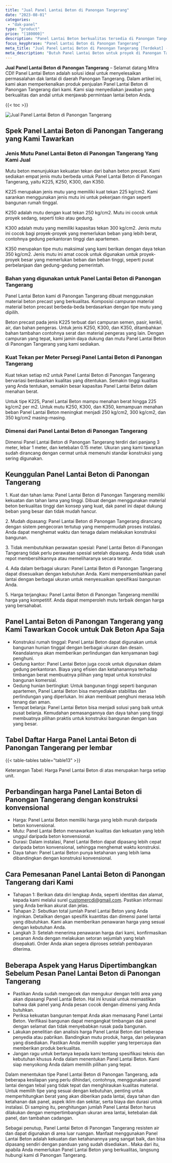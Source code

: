 ```yaml
---
title: "Jual Panel Lantai Beton di Panongan Tangerang"
date: "2023-08-01"
categories:
 - "dak-panel"
type: "product"
price: "[180000]"
description: "Panel Lantai Beton berkualitas tersedia di Panongan Tangerang. Solusi ideal untuk proyek konstruksi dengan kualitas unggul, Panel Lantai Beton memberikan ketahanan optimal untuk lantai dak. Konsultasi gratis."
focus_keyphrase: "Panel Lantai Beton di Panongan Tangerang"
meta_title: "Jual Panel Lantai Beton di Panongan Tangerang [Terdekat] - CDI"
meta_description: "Butuh Panel Lantai Beton untuk proyek di Panongan Tangerang?. Kami menyediakan Panel Lantai Beton premium untuk pembangunan. Penawaran spesial hanya di sini."
---
```


**Jual Panel Lantai Beton di Panongan Tangerang** – Selamat datang Mitra CDI! Panel Lantai Beton adalah solusi ideal untuk menyelesaikan permasalahan dak lantai di daerah Panongan Tangerang. Dalam artikel ini, kami akan memperkenalkan produk penjualan Panel Lantai Beton di Panongan Tangerang dari kami. Kami siap menyediakan jawaban yang berkualitas dan andal untuk menjawab permintaan lantai beton Anda.

{{< toc >}}

![Jual Panel Lantai Beton di Panongan Tangerang](/images/dak-panel/dak-panel-02.jpg)

## Spek Panel Lantai Beton di Panongan Tangerang yang Kami Tawarkan

### Jenis Mutu Panel Lantai Beton di Panongan Tangerang Yang Kami Jual

Mutu beton menunjukkan kekuatan tekan dari bahan beton precast. Kami sediakan empat jenis mutu berbeda untuk Panel Lantai Beton di Panongan Tangerang, yaitu K225, K250, K300, dan K350.

K225 merupakan jenis mutu yang memiliki kuat tekan 225 kg/cm2. Kami sarankan menggunakan jenis mutu ini untuk pekerjaan ringan seperti bangunan rumah tinggal.

K250 adalah mutu dengan kuat tekan 250 kg/cm2. Mutu ini cocok untuk proyek sedang, seperti toko atau gedung.

K300 adalah mutu yang memiliki kapasitas tekan 300 kg/cm2. Jenis mutu ini cocok bagi proyek-proyek yang memerlukan beban yang lebih berat, contohnya gedung perkantoran tinggi dan apartemen.

K350 merupakan tipe mutu maksimal yang kami berikan dengan daya tekan 350 kg/cm2. Jenis mutu ini amat cocok untuk digunakan untuk proyek-proyek besar yang memerlukan beban dan beban tinggi, seperti pusat perbelanjaan dan gedung-gedung pemerintah.

### Bahan yang digunakan untuk Panel Lantai Beton di Panongan Tangerang

Panel Lantai Beton kami di Panongan Tangerang dibuat menggunakan material beton precast yang berkualitas. Komposisi campuran material material beton precast berbeda-beda berdasarkan dengan tipe mutu yang dipilih.

Beton precast pada jenis K225 terbuat dari campuran semen, pasir, kerikil, air, dan bahan pengeras. Untuk jenis K250, K300, dan K350, ditambahkan bahan tambahan contohnya serat dan material pengeras yang lain. Dengan campuran yang tepat, kami jamin daya dukung dan mutu Panel Lantai Beton di Panongan Tangerang yang kami sediakan.

### Kuat Tekan per Meter Persegi Panel Lantai Beton di Panongan Tangerang

Kuat tekan setiap m2 untuk Panel Lantai Beton di Panongan Tangerang bervariasi berdasarkan kualitas yang ditentukan. Semakin tinggi kualitas yang Anda tentukan, semakin besar kapasitas Panel Lantai Beton dalam menahan berat.

Untuk tipe K225, Panel Lantai Beton mampu menahan berat hingga 225 kg/cm2 per m2. Untuk mutu K250, K300, dan K350, kemampuan menahan beban Panel Lantai Beton meningkat menjadi 250 kg/cm2, 300 kg/cm2, dan 350 kg/cm2 masing-masing.

### Dimensi dari Panel Lantai Beton di Panongan Tangerang

Dimensi Panel Lantai Beton di Panongan Tangerang terdiri dari panjang 3 meter, lebar 1 meter, dan ketebalan 0.15 meter. Ukuran yang kami tawarkan sudah dirancang dengan cermat untuk memenuhi standar konstruksi yang sering digunakan.

## Keunggulan Panel Lantai Beton di Panongan Tangerang

1\.  Kuat dan tahan lama: Panel Lantai Beton di Panongan Tangerang memiliki kekuatan dan tahan lama yang tinggi. Dibuat dengan menggunakan material beton berkualitas tinggi dan konsep yang kuat, dak panel ini dapat dukung beban yang besar dan tidak mudah hancur.

2\.  Mudah dipasang: Panel Lantai Beton di Panongan Tangerang dirancang dengan sistem pengecoran tertutup yang mempermudah proses instalasi. Anda dapat menghemat waktu dan tenaga dalam melakukan konstruksi bangunan.

3\.  Tidak membutuhkan perawatan spesial: Panel Lantai Beton di Panongan Tangerang tidak perlu perawatan spesial setelah dipasang. Anda tidak usah repot membersihkannya atau memeliharanya secara teratur.

4\.  Ada dalam berbagai ukuran: Panel Lantai Beton di Panongan Tangerang dapat disesuaikan dengan kebutuhan Anda. Kami mempersembahkan panel lantai dengan berbagai ukuran untuk menyesuaikan spesifikasi bangunan Anda.

5\.  Harga terjangkau: Panel Lantai Beton di Panongan Tangerang memiliki harga yang kompetitif. Anda dapat memperoleh mutu terbaik dengan harga yang bersahabat.

## Panel Lantai Beton di Panongan Tangerang yang Kami Tawarkan Cocok untuk Dak Beton Apa Saja

*   Konstruksi rumah tinggal: Panel Lantai Beton dapat digunakan untuk bangunan hunian tinggal dengan berbagai ukuran dan desain. Keandalannya akan memberikan perlindungan dan kenyamanan bagi penghuni.
*   Gedung kantor: Panel Lantai Beton juga cocok untuk digunakan dalam gedung perkantoran. Biaya yang efisien dan ketahanannya terhadap timbangan berat membuatnya pilihan yang tepat untuk konstruksi bangunan komersial.
*   Gedung hunian bertingkat: Untuk bangunan tinggi seperti bangunan apartemen, Panel Lantai Beton bisa menyediakan stabilitas dan perlindungan yang diperlukan. Ini akan membuat penghuni merasa lebih tenang dan aman.
*   Tempat belanja: Panel Lantai Beton bisa menjadi solusi yang baik untuk pusat belanja. Kemudahan pemasangannya dan daya tahan yang tinggi membuatnya pilihan praktis untuk konstruksi bangunan dengan luas yang besar.

## Tabel Daftar Harga Panel Lantai Beton di Panongan Tangerang per lembar

{{< table-tables table="table13" >}}

Keterangan Tabel: Harga Panel Lantai Beton di atas merupakan harga setiap unit.

## Perbandingan harga Panel Lantai Beton di Panongan Tangerang dengan konstruksi konvensional

*   Harga: Panel Lantai Beton memiliki harga yang lebih murah daripada beton konvensional.
*   Mutu: Panel Lantai Beton menawarkan kualitas dan kekuatan yang lebih unggul daripada beton konvensional.
*   Durasi: Dalam instalasi, Panel Lantai Beton dapat dipasang lebih cepat daripada beton konvensional, sehingga menghemat waktu konstruksi.
*   Daya tahan: Panel Lantai Beton punya ketahanan yang lebih lama dibandingkan dengan konstruksi konvensional.

## Cara Pemesanan Panel Lantai Beton di Panongan Tangerang dari Kami

*   Tahapan 1: Berikan data diri lengkap Anda, seperti identitas dan alamat, kepada kami melalui surel customercdi@gmail.com. Pastikan informasi yang Anda berikan akurat dan jelas.
*   Tahapan 2: Sebutkan total jumlah Panel Lantai Beton yang Anda inginkan. Detailkan dengan spesifik kuantitas dan dimensi panel lantai yang dibutuhkan. Kami akan memberikan penawaran harga yang sesuai dengan kebutuhan Anda.
*   Langkah 3: Setelah menerima penawaran harga dari kami, konfirmasikan pesanan Anda dengan melakukan setoran sejumlah yang telah disepakati. Order Anda akan segera diproses setelah pembayaran diterima.
## Beberapa Aspek yang Harus Dipertimbangkan Sebelum Pesan Panel Lantai Beton di Panongan Tangerang

*   Pastikan Anda sudah mengecek dan mengukur dengan teliti area yang akan dipasangi Panel Lantai Beton. Hal ini krusial untuk memastikan bahwa dak panel yang Anda pesan cocok dengan dimensi yang Anda butuhkan.
*   Periksa kekuatan bangunan tempat Anda akan memasang Panel Lantai Beton. Verifikasi bangunan dapat mengangkat timbangan dak panel dengan selamat dan tidak menyebabkan rusak pada bangunan.
*   Lakukan penelitian dan analisis harga Panel Lantai Beton dari beberapa penyedia atau pabrikan. Bandingkan mutu produk, harga, dan pelayanan yang disediakan. Pastikan Anda memilih supplier yang terpercaya dan memberikan produk berkualitas.
*   Jangan ragu untuk bertanya kepada kami tentang spesifikasi teknis dan kebutuhan khusus Anda dalam menentukan Panel Lantai Beton. Kami siap menyokong Anda dalam memilih pilihan yang tepat.

Dalam menentukan tipe Panel Lantai Beton di Panongan Tangerang, ada beberapa kesilapan yang perlu dihindari, contohnya, menggunakan panel lantai dengan tebal yang tidak tepat dan menghiraukan kualitas material. Untuk memilih tipe yang sesuai dengan kebutuhan, penting untuk memperhitungkan berat yang akan diberikan pada lantai, daya tahan dan ketahanan dak panel, aspek iklim dan sekitar, serta biaya dan durasi untuk instalasi. Di samping itu, penghitungan jumlah Panel Lantai Beton harus dilakukan dengan mempertimbangkan ukuran area lantai, ketebalan dak panel, dan tambahan cadangan.

Sebagai penutup, Panel Lantai Beton di Panongan Tangerang resisten air dan dapat digunakan di area luar ruangan. Manfaat menggunakan Panel Lantai Beton adalah kekuatan dan ketahanannya yang sangat baik, dan bisa dipasang sendiri dengan panduan yang sudah disediakan.. Maka dari itu, apabila Anda memerlukan Panel Lantai Beton yang berkualitas, langsung hubungi kami di Panongan Tangerang.